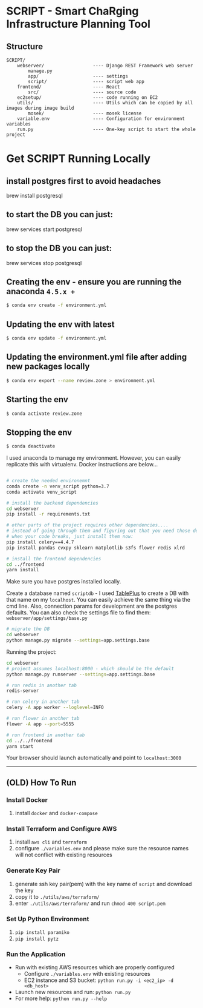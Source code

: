 # SCRIPT - Smart ChaRging Infrastructure Planning Tool

## Structure

```text
SCRIPT/
    webserver/                  ---- Django REST Framework web server
        manage.py
        app/                    ---- settings
        script/                 ---- script web app
    frontend/                   ---- React
        src/                    ---- source code
    ec2setup/                   ---- code running on EC2
    utils/                      ---- Utils which can be copied by all images during image build
        mosek/                  ---- mosek license
    variable.env                ---- Configuration for environment variables
    run.py                      ---- One-key script to start the whole project
```

# Get SCRIPT Running Locally

## install postgres first to avoid headaches
brew install postgresql

## to start the DB you can just:
brew services start postgresql

## to stop the DB you can just:
brew services stop postgresql

## Creating the env - ensure you are running the anaconda `4.5.x +`
```sh
$ conda env create -f environment.yml
```

## Updating the env with latest
```sh
$ conda env update -f environment.yml
```

## Updating the environment.yml file after adding new packages locally
```sh
$ conda env export --name review.zone > environment.yml
```

## Starting the env
```sh
$ conda activate review.zone
```

## Stopping the env
```sh
$ conda deactivate
```



I used anaconda to manage my environment. However, you can easily replicate this with virtualenv. Docker instructions are below...
```bash

# create the needed environemnt
conda create -n venv_script python=3.7
conda activate venv_script

# install the backend dependencies
cd webserver
pip install -r requirements.txt

# other parts of the project requires other dependencies....
# instead of going through them and figuring out that you need those dependencies
# when your code breaks, just install them now:
pip install celery==4.4.7
pip install pandas cvxpy sklearn matplotlib s3fs flower redis xlrd

# install the frontend dependencies
cd ../frontend
yarn install
```

Make sure you have postgres installed locally.

Create a database named `scriptdb` - I used [TablePlus](https://tableplus.com/) to create a DB with that name on my `localhost`. You can easily achieve the same thing via the cmd line. Also, connection params for development are the postgres defaults. You can also check the settings file to find them: `webserver/app/settings/base.py`

```bash
# migrate the DB
cd webserver
python manage.py migrate --settings=app.settings.base
```

Running the project:
```bash
cd webserver
# project assumes localhost:8000 - which should be the default
python manage.py runserver --settings=app.settings.base

# run redis in another tab
redis-server

# run celery in another tab
celery -A app worker --loglevel=INFO

# run flower in another tab
flower -A app --port=5555

# run frontend in another tab
cd ../../frontend
yarn start
```

Your browser should launch automatically and point to `localhost:3000`



---
## (OLD) How To Run

### Install Docker

1. install `docker` and `docker-compose`

### Install Terraform and Configure AWS

1. install `aws cli` and `terraform`
2. configure `./variables.env` and please make sure the resource names will not conflict with existing resources

### Generate Key Pair

1. generate ssh key pair(pem) with the key name of `script` and download the key
2. copy it to `./utils/aws/terraform/`
3. enter `./utils/aws/terraform/` and run `chmod 400 script.pem`

### Set Up Python Environment

1. `pip install paramiko`
2. `pip install pytz`

### Run the Application

- Run with existing AWS resources which are properly configured
  - Configure `./variables.env` with existing resources
  - EC2 instance and S3 bucket: `python run.py -i <ec2_ip> -d <db_host>`
- Launch new resources and run: `python run.py`
- For more help: `python run.py --help`
